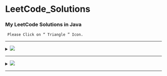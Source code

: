 # LeetCode_Solutions
### My LeetCode Solutions in Java
 
 `  Please Click on “ Triangle ” Icon. `
 
---

 <details>
<summary><img id="100 LeetCode Challenges" src="https://img.shields.io/badge/100_LeetCode_Challenges-red?style=for-the-badge"></summary>

| S.N         |   #    | Problems                                                                                          | Solutions        |
|:-------------------:|---|------------------------------------------------------------------------------------------------------|:----------------:|
|  01           |101 |     [Symmetric Tree](https://leetcode.com/problems/symmetric-tree/description/) |<a href="https://github.com/abhinandanraj/LeetCode_Solutions/blob/main/Solutions/100%20LeetCode%20Challenges/Symmetric%20Tree.java"><img src="https://img.shields.io/badge/Solution-lightgreen"></a>||
|  02           |226|     [Invert Binary Tree](https://leetcode.com/problems/invert-binary-tree/description/) |<a href="https://github.com/abhinandanraj/LeetCode_Solutions/blob/main/Solutions/100%20LeetCode%20Challenges/Invert%20Binary%20Tree.java"><img src="https://img.shields.io/badge/Solution-lightgreen"></a>||
|  03           |617|     [Merge Two Binary Trees](https://leetcode.com/problems/merge-two-binary-trees/description/) |<a href="https://github.com/abhinandanraj/LeetCode_Solutions/blob/main/Solutions/100%20LeetCode%20Challenges/Merge%20Two%20Binary%20Trees.java"><img src="https://img.shields.io/badge/Solution-lightgreen"></a>||
|  04           |1|     [Two Sum](https://leetcode.com/problems/two-sum/description/) |<a href=""><img src="https://img.shields.io/badge/Solution-lightgreen"></a>||
|  05           |217|     [Contains Duplicate](https://leetcode.com/problems/contains-duplicate/) |<a href=""><img src="https://img.shields.io/badge/Solution-lightgreen"></a>||
|  06           |206|     [Reverse Linked List](https://leetcode.com/problems/reverse-linked-list/) |<a href="https://github.com/abhinandanraj/LeetCode_Solutions/blob/main/Solutions/100%20LeetCode%20Challenges/Reverse%20Linked%20List.java"><img src="https://img.shields.io/badge/Solution-lightgreen"></a>||
  </details>

  --- 
 
<details>
<summary><img id="January" src="https://img.shields.io/badge/January_2023-31-red?style=for-the-badge"></summary>

| Date                | #   | Problems                                                                                          | Solutions        |
|:-------------------:|---|------------------------------------------------------------------------------------------------------|:----------------:|
 | January 01         ||      | []() ||
 | January 02               | []() ||
 | January 03               | []() ||
 | January 04              | []() ||
 | January 05              | []() ||
 | January 06               | []() ||
 | January 07               | []() ||
 | January 08               | []() ||
 | January 09               | []() ||
 | January 10               | []() ||
 | January 11               | []() ||
 | January 12               | []() ||
 | January 13               | []() ||
 | January 14               | []() ||
 | January 15               | []() ||
 | January 16               | []() ||
 | January 17               | []() ||
 | January 18               | []() ||
 | January 19               | []() ||
 | January 20               | []() ||
 | January 21               | []() ||
 | January 22               | []() ||
 | January 23               | []() ||
 | January 24               | []() ||
 | January 25               | []() ||
 | January 26               | []() ||
 | January 27               | []() ||
 | January 28               | []() ||
 | January 29               | []() ||
 | January 30               | []() ||
 | January 31               | []() ||
 
  </details>
  
  --- 
